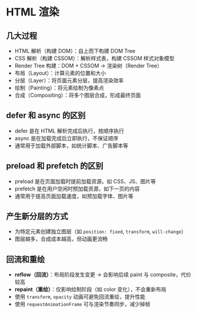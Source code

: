 # HTML 渲染

## 几大过程

- HTML 解析（构建 DOM）：自上而下构建 DOM Tree
- CSS 解析（构建 CSSOM）：解析样式表，构建 CSSOM 样式对象模型
- Render Tree 构建：DOM + CSSOM → 渲染树（Render Tree）
- 布局（Layout）：计算元素的位置和大小
- 分层（Layer）：将页面元素分层，提高渲染效率
- 绘制（Painting）：将元素绘制为像素点
- 合成（Compositing）：将多个图层合成，形成最终页面

## defer 和 async 的区别

- defer 是在 HTML 解析完成后执行，按顺序执行
- async 是在加载完成后立即执行，不保证顺序
- 通常用于加载外部脚本，如统计脚本、广告脚本等

## preload 和 prefetch 的区别

- preload 是在页面加载时提前加载资源，如 CSS、JS、图片等
- prefetch 是在用户空闲时预加载资源，如下一页的内容
- 通常用于提高页面加载速度，如预加载字体、图片等

## 产生新分层的方式

- 为特定元素创建独立图层（如 `position: fixed`, `transform`, `will-change`）
- 图层越多，合成成本越高，但动画更流畅

## 回流和重绘

- **reflow（回流）**：布局阶段发生变更 → 会影响后续 paint 与 composite，代价较高
- **repaint（重绘）**：仅影响绘制阶段（如 color 变化），不会重新布局
- 使用 `transform`, `opacity` 动画可避免回流重绘，提升性能
- 使用 `requestAnimationFrame` 可与渲染节奏同步，减少掉帧
